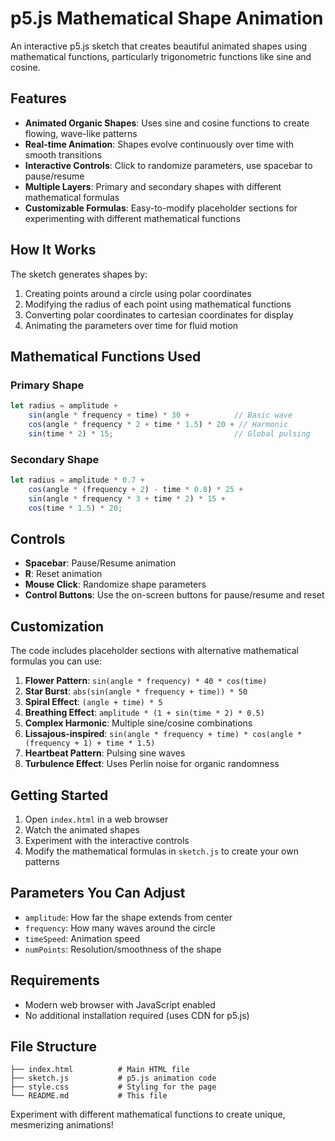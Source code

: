 # p5.js Mathematical Shape Animation

An interactive p5.js sketch that creates beautiful animated shapes using mathematical functions, particularly trigonometric functions like sine and cosine.

## Features

- **Animated Organic Shapes**: Uses sine and cosine functions to create flowing, wave-like patterns
- **Real-time Animation**: Shapes evolve continuously over time with smooth transitions
- **Interactive Controls**: Click to randomize parameters, use spacebar to pause/resume
- **Multiple Layers**: Primary and secondary shapes with different mathematical formulas
- **Customizable Formulas**: Easy-to-modify placeholder sections for experimenting with different mathematical functions

## How It Works

The sketch generates shapes by:

1. Creating points around a circle using polar coordinates
2. Modifying the radius of each point using mathematical functions
3. Converting polar coordinates to cartesian coordinates for display
4. Animating the parameters over time for fluid motion

## Mathematical Functions Used

### Primary Shape

```javascript
let radius = amplitude + 
    sin(angle * frequency + time) * 30 +          // Basic wave
    cos(angle * frequency * 2 + time * 1.5) * 20 + // Harmonic
    sin(time * 2) * 15;                           // Global pulsing
```

### Secondary Shape

```javascript
let radius = amplitude * 0.7 + 
    cos(angle * (frequency + 2) - time * 0.8) * 25 +
    sin(angle * frequency * 3 + time * 2) * 15 +
    cos(time * 1.5) * 20;
```

## Controls

- **Spacebar**: Pause/Resume animation
- **R**: Reset animation
- **Mouse Click**: Randomize shape parameters
- **Control Buttons**: Use the on-screen buttons for pause/resume and reset

## Customization

The code includes placeholder sections with alternative mathematical formulas you can use:

1. **Flower Pattern**: `sin(angle * frequency) * 40 * cos(time)`
2. **Star Burst**: `abs(sin(angle * frequency + time)) * 50`
3. **Spiral Effect**: `(angle + time) * 5`
4. **Breathing Effect**: `amplitude * (1 + sin(time * 2) * 0.5)`
5. **Complex Harmonic**: Multiple sine/cosine combinations
6. **Lissajous-inspired**: `sin(angle * frequency + time) * cos(angle * (frequency + 1) + time * 1.5)`
7. **Heartbeat Pattern**: Pulsing sine waves
8. **Turbulence Effect**: Uses Perlin noise for organic randomness

## Getting Started

1. Open `index.html` in a web browser
2. Watch the animated shapes
3. Experiment with the interactive controls
4. Modify the mathematical formulas in `sketch.js` to create your own patterns

## Parameters You Can Adjust

- `amplitude`: How far the shape extends from center
- `frequency`: How many waves around the circle
- `timeSpeed`: Animation speed
- `numPoints`: Resolution/smoothness of the shape

## Requirements

- Modern web browser with JavaScript enabled
- No additional installation required (uses CDN for p5.js)

## File Structure

```text
├── index.html          # Main HTML file
├── sketch.js           # p5.js animation code
├── style.css           # Styling for the page
└── README.md           # This file
```

Experiment with different mathematical functions to create unique, mesmerizing animations!
